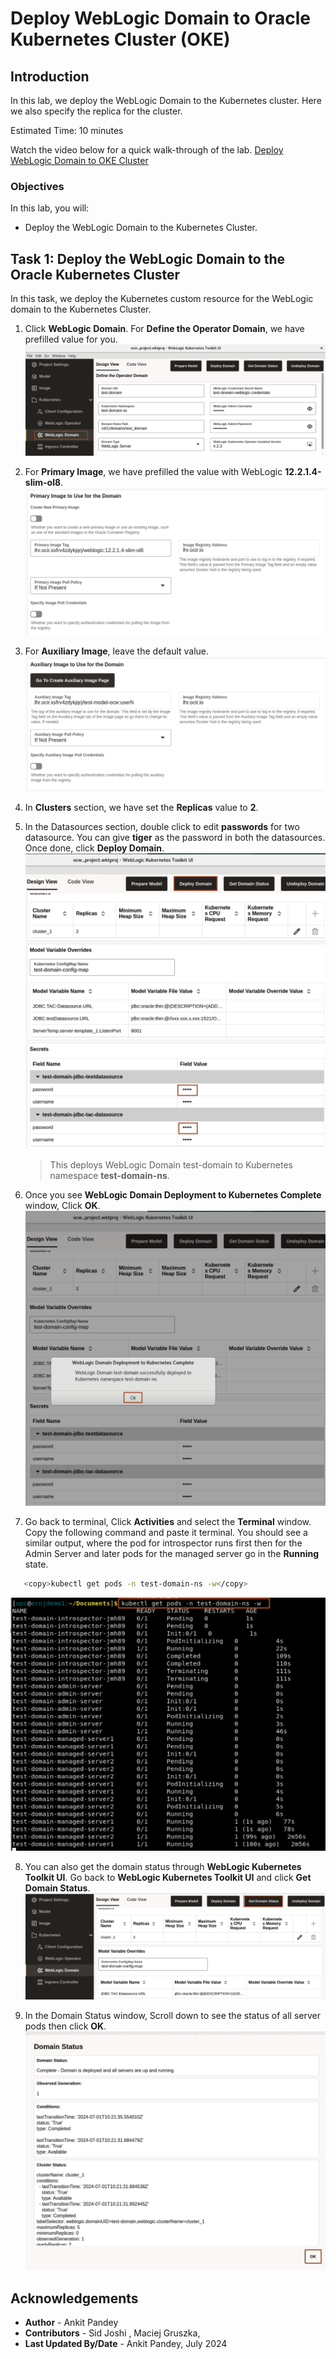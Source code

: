 # Deploy WebLogic Domain to Oracle Kubernetes Cluster (OKE)

## Introduction

In this lab, we deploy the WebLogic Domain to the Kubernetes cluster. Here we also specify the replica for the cluster.

Estimated Time: 10 minutes

Watch the video below for a quick walk-through of the lab.
[Deploy WebLogic Domain to OKE Cluster](videohub:1_wz94de1l)

### Objectives

In this lab, you will:

* Deploy the WebLogic Domain to the Kubernetes Cluster.

## Task 1: Deploy the WebLogic Domain to the Oracle Kubernetes Cluster

In this task, we deploy the Kubernetes custom resource for the WebLogic domain to the Kubernetes Cluster.

1. Click **WebLogic Domain**. For **Define the Operator Domain**, we have prefilled value for you. 
 ![operator domain](images/operator-domain.png)

2. For **Primary Image**, we have prefilled the value with WebLogic **12.2.1.4-slim-ol8**. 
 ![primary image](images/primary-image.png)

3. For **Auxiliary Image**, leave the default value.
 ![auxiliary image](images/auxiliary-image.png)


4. In **Clusters** section, we have set the **Replicas** value to **2**. 


5. In the Datasources section, double click to edit **passwords** for two datasource. You can give **tiger** as the password in both the datasources. Once done, click **Deploy Domain**.
 ![Datasoure Password](images/datasource-password.png)
    > This deploys WebLogic Domain test-domain to Kubernetes namespace **test-domain-ns**.

6. Once you see **WebLogic Domain Deployment to Kubernetes Complete** window, Click **OK**.
 ![Deployment Complete](images/deployment-complete.png)

7. Go back to terminal, Click **Activities** and select the **Terminal** window. Copy the following command and paste it terminal. You should see a similar output, where the pod for introspector runs first then for the Admin Server and later pods for the managed server go in the **Running** state.

 ````bash
    <copy>kubectl get pods -n test-domain-ns -w</copy>
 ````

 ![Pod Status](images/pod-status.png)

8. You can also get the domain status through **WebLogic Kubernetes Toolkit UI**. Go back to **WebLogic Kubernetes Toolkit UI** and click **Get Domain Status**.
 ![Domain Status](images/domain-status.png)

9. In the Domain Status window, Scroll down to see the status of all server pods then click **OK**.
 ![Server Status](images/server-status.png)


## Acknowledgements

* **Author** -  Ankit Pandey
* **Contributors** - Sid Joshi , Maciej Gruszka, 
* **Last Updated By/Date** - Ankit Pandey, July 2024